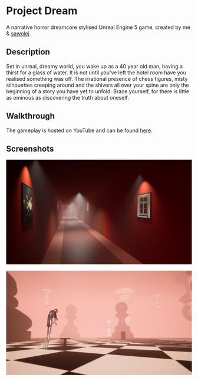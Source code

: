 # Project Dream
A narrative horror dreamcore stylised Unreal Engine 5 game, created by me & [sawolej](https://github.com/sawolej).

## Description
Set in unreal, dreamy world, you wake up as a 40 year old man, having a thirst for a glass of water. It is not until you've left the hotel room have you realised something was off. The irrational presence of chess figures, misty silhouettes creeping around and the shivers all over your spine are only the beginning of a story you have yet to unfold. Brace yourself, for there is little as ominous as discovering the truth about oneself.

## Walkthrough
The gameplay is hosted on YouTube and can be found [here](https://www.youtube.com/watch?v=mUvXX5w2i7o).

## Screenshots
![Image](screenshot1.png)

![Image](screenshot2.png)
